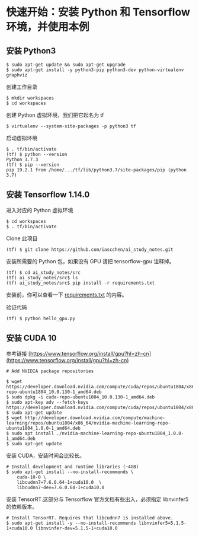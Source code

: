 # 快速开始：安装 Python 和 Tensorflow 环境，并使用本例

## 安装 Python3

    $ sudo apt-get update && sudo apt-get upgrade
    $ sudo apt-get install -y python3-pip python3-dev python-virtualenv graphviz

创建工作目录

    $ mkdir workspaces
    $ cd workspaces
    
创建 Python 虚拟环境，我们把它起名为 tf

    $ virtualenv --system-site-packages -p python3 tf

启动虚拟环境

    $ . tf/bin/activate
    (tf) $ python --version
    Python 3.7.3
    (tf) $ pip --version
    pip 19.2.1 from /home/.../tf/lib/python3.7/site-packages/pip (python 3.7)
    
## 安装 Tensorflow 1.14.0

进入对应的 Python 虚拟环境

    $ cd workspaces
    $ . tf/bin/activate

Clone 此项目

    (tf) $ git clone https://github.com/iascchen/ai_study_notes.git
    
安装所需要的 Python 包，如果没有 GPU 请把 tensorflow-gpu 注释掉。
    
    (tf) $ cd ai_study_notes/src
    (tf) ai_study_notes/src$ ls
    (tf) ai_study_notes/src$ pip install -r requirements.txt

安装前，你可以查看一下 [requirements.txt](../src/requirements.txt) 的内容。

验证代码

    (tf) $ python hello_gpu.py
    
## 安装 CUDA 10

参考链接 [https://www.tensorflow.org/install/gpu?hl=zh-cn](https://www.tensorflow.org/install/gpu?hl=zh-cn)

    # Add NVIDIA package repositories
    
    $ wget https://developer.download.nvidia.com/compute/cuda/repos/ubuntu1804/x86_64/cuda-repo-ubuntu1804_10.0.130-1_amd64.deb
    $ sudo dpkg -i cuda-repo-ubuntu1804_10.0.130-1_amd64.deb
    $ sudo apt-key adv --fetch-keys https://developer.download.nvidia.com/compute/cuda/repos/ubuntu1804/x86_64/7fa2af80.pub
    $ sudo apt-get update
    $ wget http://developer.download.nvidia.com/compute/machine-learning/repos/ubuntu1804/x86_64/nvidia-machine-learning-repo-ubuntu1804_1.0.0-1_amd64.deb
    $ sudo apt install ./nvidia-machine-learning-repo-ubuntu1804_1.0.0-1_amd64.deb
    $ sudo apt-get update

安装 CUDA，安装时间会比较长。

    # Install development and runtime libraries (~4GB)    
    $ sudo apt-get install --no-install-recommends \
        cuda-10-0 \
        libcudnn7=7.6.0.64-1+cuda10.0  \
        libcudnn7-dev=7.6.0.64-1+cuda10.0
    
安装 TensorRT.这部分与 Tensorflow 官方文档有些出入，必须指定 libnvinfer5 的依赖版本。
    
    # Install TensorRT. Requires that libcudnn7 is installed above.    
    $ sudo apt-get install -y --no-install-recommends libnvinfer5=5.1.5-1+cuda10.0 libnvinfer-dev=5.1.5-1+cuda10.0
    

